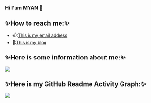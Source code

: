 ### Hi I'am MYAN 👋

<!--
**MYAN1998/MYAN1998** is a ✨ _special_ ✨ repository because its `README.md` (this file) appears on your GitHub profile.

Here are some ideas to get you started:

- 🔭 I’m currently working on ...
- 🌱 I’m currently learning ...
- 👯 I’m looking to collaborate on ...
- 🤔 I’m looking for help with ...
- 💬 Ask me about ...
- 📫 How to reach me: ...
- 😄 Pronouns: ...
- ⚡ Fun fact: ...
-->
## ✨How to reach me:✨</br>
- 📫:<a href="mailto:zhouenpei980523@163.com">This is my email address</a></br>
- 💖:<a href="https://zhouenpei0523.top/">This is my blog</a></br>
## ✨Here is some information about me:✨</br>
<div style="inline-block;">
    <img  width:"100%" src="https://github-readme-stats.vercel.app/api?username=MYAN1998&theme=tokyonight"/>
</div>

## ✨Here is my GitHub Readme Activity Graph:✨</br>
<div>
    <img  src="https://activity-graph.herokuapp.com/graph?username=MYAN1998&theme=react-dark"/>
</div>
    


